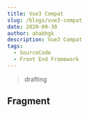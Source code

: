 ```yaml
---
title: Vue3 Compat
slug: /blogs/vue3-compat
date: 2020-09-30
author: ahabhgk
description: Vue3 Compat
tags:
  - SourceCode
  - Front End Framework
---
```


> drafting

## Fragment

